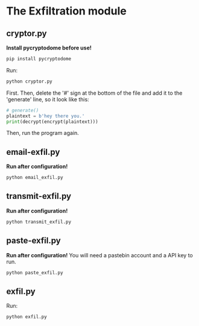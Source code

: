 # The Exfiltration module
## cryptor.py
**Install pycryptodome before use!**
```bash
pip install pycryptodome
```
Run:
```bash
python cryptor.py
```
First. Then, delete the '#' sign at the bottom of the file and add it to the 'generate' line, so it look like this:
```python
# generate()
plaintext = b'hey there you.'
print(decrypt(encrypt(plaintext)))
```
Then, run the program again.

## email-exfil.py
**Run after configuration!**
```bash
python email_exfil.py
```

## transmit-exfil.py
**Run after configuration!**
```bash
python transmit_exfil.py
```

## paste-exfil.py
**Run after configuration!**
You will need a pastebin account and a API key to run.
```bash
python paste_exfil.py
```

## exfil.py
Run:
```bash
python exfil.py
```
